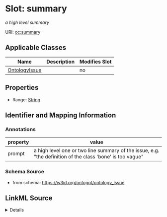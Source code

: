 

# Slot: summary


_a high level summary_



URI: [oc:summary](http://w3id.org/ontogpt/ontology-class-templatesummary)



<!-- no inheritance hierarchy -->





## Applicable Classes

| Name | Description | Modifies Slot |
| --- | --- | --- |
| [OntologyIssue](OntologyIssue.md) |  |  no  |







## Properties

* Range: [String](String.md)





## Identifier and Mapping Information





### Annotations

| property | value |
| --- | --- |
| prompt | a high level one or two line summary of the issue, e.g. "the definition of the class 'bone' is too vague" |



### Schema Source


* from schema: https://w3id.org/ontogpt/ontology_issue




## LinkML Source

<details>
```yaml
name: summary
annotations:
  prompt:
    tag: prompt
    value: a high level one or two line summary of the issue, e.g. "the definition
      of the class 'bone' is too vague"
description: a high level summary
from_schema: https://w3id.org/ontogpt/ontology_issue
rank: 1000
alias: summary
owner: OntologyIssue
domain_of:
- OntologyIssue
range: string

```
</details>